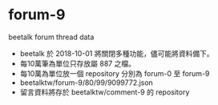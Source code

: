 # forum-9

beetalk forum thread data 

  - beetalk 於 2018-10-01 將關閉多種功能，儘可能將資料備下。
  - 每10萬筆為單位只存放屬 887 之檔。
  - 每10萬為單位放一個 repository 分別為 forum-0 至 forum-9
  - beetalktw/forum-9/80/99/9099772.json
  - 留言資料將存於 beetalktw/comment-9 的 repository


